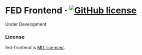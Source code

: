 # FED Frontend &middot; [![GitHub license](https://img.shields.io/badge/license-MIT-blue.svg)](https://github.com/fed-tech/FED-React/blob/main/license)

Under Development

### License

fed-frontend is [MIT licensed](https://github.com/fed-tech/FED-React/blob/main/license).
